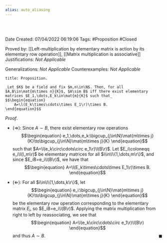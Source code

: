 ```yaml
---
alias: auto_aliasing
---
```


<br />
<br />

Date Created: 07/04/2022 06:19:06
Tags: #Proposition #Closed

Proved by: [[Left-multiplication by elementary matrix is action by its elementary row operation]], [[Matrix multiplication is associative]]
Justifications: _Not Applicable_

Generalizations: _Not Applicable_
Counterexamples: _Not Applicable_

``` ad-Proposition
title: Proposition.

_Let $K$ be a field and fix $m,n\in\N$. Then, for all $A,B\in\mat{m\times n}{K}$, $A\sim B$ iff there exist elementary matrices $E_1,\dots,E_k\in\mat{m}{K}$ such that_
$$\begin{equation}
    A=\l(E_k\times\cdots\times E_1\r)\times B.
\end{equation}$$

```

_Proof_.
* ($\Rightarrow$): Since $A\sim B$, there exist elementary row operations
$$\begin{equation}
e_1,\dots,e_k:\bigcup_{j\in\N}\mat{m\times j}{K}\to\bigcup_{j\in\N}\mat{m\times j}{K}
\end{equation}$$
such that $A=\l(e_k\circ\cdots\circ e_1\r)\l(B\r)$. Let $E_i\coloneqq e_i\l(I_m\r)$ be elementary matrices for all $i\in\l\{1,\dots,m\r\}$, and since $E_iB=e_i\l(B\r)$, we have that
$$\begin{equation}
    A=\l(E_k\times\cdots\times E_1\r)\times B.
\end{equation}$$

* ($\Leftarrow$): For all $i\in\l\{1,\dots,k\r\}$, let
$$\begin{equation}
e_i:\bigcup_{j\in\N}\mat{m\times j}{K}\to\bigcup_{j\in\N}\mat{m\times j}{K}
\end{equation}$$
be the elementary row operation corresponding to the elementary matrix $E_i$, so $E_iB=e_i\l(B\r)$. Applying the matrix multiplication from right to left by reassociating, we see that
$$\begin{equation}
    A=\l(e_k\circ\cdots\circ e_1\r)\l(B\r)
\end{equation}$$
and thus $A\sim B$.<span style="float:right;">$\blacksquare$</span>
